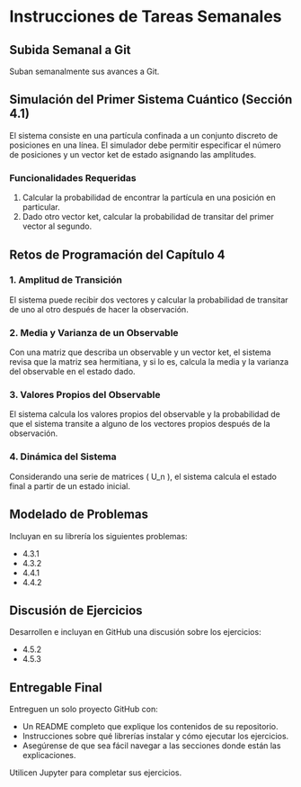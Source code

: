 # Instrucciones de Tareas Semanales

## Subida Semanal a Git
Suban semanalmente sus avances a Git.

## Simulación del Primer Sistema Cuántico (Sección 4.1)
El sistema consiste en una partícula confinada a un conjunto discreto de posiciones en una línea. El simulador debe permitir especificar el número de posiciones y un vector ket de estado asignando las amplitudes.

### Funcionalidades Requeridas
1. Calcular la probabilidad de encontrar la partícula en una posición en particular.
2. Dado otro vector ket, calcular la probabilidad de transitar del primer vector al segundo.

## Retos de Programación del Capítulo 4

### 1. Amplitud de Transición
El sistema puede recibir dos vectores y calcular la probabilidad de transitar de uno al otro después de hacer la observación.

### 2. Media y Varianza de un Observable
Con una matriz que describa un observable y un vector ket, el sistema revisa que la matriz sea hermitiana, y si lo es, calcula la media y la varianza del observable en el estado dado.

### 3. Valores Propios del Observable
El sistema calcula los valores propios del observable y la probabilidad de que el sistema transite a alguno de los vectores propios después de la observación.

### 4. Dinámica del Sistema
Considerando una serie de matrices \( U_n \), el sistema calcula el estado final a partir de un estado inicial.

## Modelado de Problemas
Incluyan en su librería los siguientes problemas:
- 4.3.1
- 4.3.2
- 4.4.1
- 4.4.2

## Discusión de Ejercicios
Desarrollen e incluyan en GitHub una discusión sobre los ejercicios:
- 4.5.2
- 4.5.3

## Entregable Final
Entreguen un solo proyecto GitHub con:
- Un README completo que explique los contenidos de su repositorio.
- Instrucciones sobre qué librerías instalar y cómo ejecutar los ejercicios.
- Asegúrense de que sea fácil navegar a las secciones donde están las explicaciones.

Utilicen Jupyter para completar sus ejercicios.
